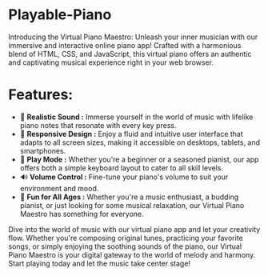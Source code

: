 # Playable-Piano

Introducing the Virtual Piano Maestro: Unleash your inner musician with our immersive and interactive online piano app! Crafted with a harmonious blend of HTML, CSS, and JavaScript, this virtual piano offers an authentic and captivating musical experience right in your web browser.

# Features:
* 🎵 **Realistic Sound :** Immerse yourself in the world of music with lifelike piano notes that resonate with every key press.
* 🎼 **Responsive Design :** Enjoy a fluid and intuitive user interface that adapts to all screen sizes, making it accessible on desktops, tablets, and smartphones.
* 🎹 **Play Mode :** Whether you're a beginner or a seasoned pianist, our app offers both a simple keyboard layout to cater to all skill levels.
* 🔊 **Volume Control :** Fine-tune your piano's volume to suit your environment and mood.
* 🎤 **Fun for All Ages :** Whether you're a music enthusiast, a budding pianist, or just looking for some musical relaxation, our Virtual Piano Maestro has something for everyone.

Dive into the world of music with our virtual piano app and let your creativity flow. Whether you're composing original tunes, practicing your favorite songs, or simply enjoying the soothing sounds of the piano, our Virtual Piano Maestro is your digital gateway to the world of melody and harmony. Start playing today and let the music take center stage!
